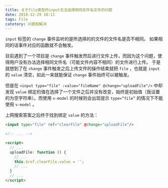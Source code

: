 ```yaml
---
title: 关于file类型的input无法选择相同文件名文件的问题
date: 2018-12-29 18:11
tags: File
catetory: 问题和解决
---
```


`input` 标签的 `change` 事件监听的是所选择的的文件的文件名是否不相同。
如果相同的话事件对应的函数就不会触发。

目前遇到了一个项目是 `change` 事件触发然后进行文件上传，而因为这个问题，使得用户没有办法选择相同文件名（可能文件内容不相同）的文件进行上传。
于是就想到了在 `change` 事件触发之后上传文件的操作结束就把 `file` ，也就是 `input` 的 `value` 清空，如此一来就能保证 `change` 事件始终可以被触发。

但是在 `<input type="file" :value="fileName" @change="uploadFile"/>` 中却发现 `value` 绑定的值在选择了一个文件之后并没有改变，始终是初始值（我设置的为空字符串）。而使用 `v-model` 的时候则会出现提示 `type=“file”` 的情况下不能使用 `v-model` 。

上网搜索答案之后终于找到绑定 `value` 的方法：

```html
<input type="file" ref="clearFile" @change="uploadFile"/>

<!-- ... -->

<script>
  // ...
  uploadFile: function () {
    // ...
    this.$ref.clearFile.value = '';
    // ...
  }
  // ...
</script>
```
